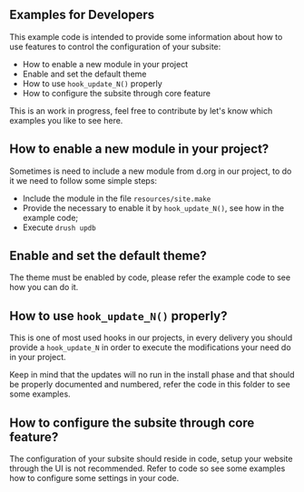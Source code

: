 Examples for Developers
--------------------------
This example code is intended to provide some information about how to
use features to control the configuration of your subsite:
- How to enable a new module in your project
- Enable and set the default theme
- How to use `hook_update_N()` properly
- How to configure the subsite through core feature

This is an work in progress, feel free to contribute by let's know
which examples you like to see here.

How to enable a new module in your project?
--------------------------
Sometimes is need to include a new module from d.org in our project, to
do it we need to follow some simple steps:
- Include the module in the file `resources/site.make`
- Provide the necessary to enable it by `hook_update_N()`, see how in the
  example code;
- Execute `drush updb`

Enable and set the default theme?
--------------------------
The theme must be enabled by code, please refer the example code to
see how you can do it.

How to use `hook_update_N()` properly?
--------------------------
This is one of most used hooks in our projects, in every delivery you
should provide a `hook_update_N` in order to execute the modifications
your need do in your project.

Keep in mind that the updates will no run in the install phase and that
should be properly documented and numbered, refer the code in this folder
to see some examples.

How to configure the subsite through core feature?
--------------------------
The configuration of your subsite should reside in code, setup your website
through the UI is not recommended. Refer to code so see some examples how
to configure some settings in your code.